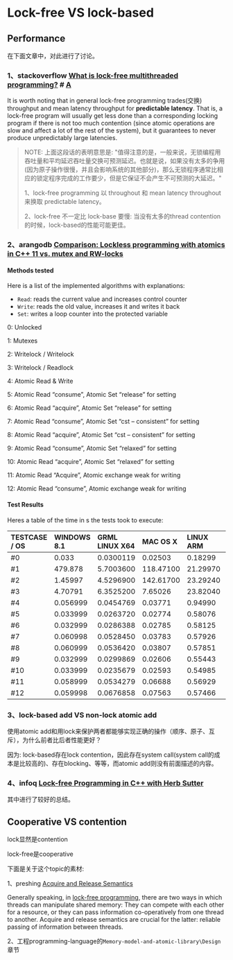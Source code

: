 

# Lock-free VS lock-based

## Performance

在下面文章中，对此进行了讨论。

### 1、stackoverflow [What is lock-free multithreaded programming?](https://stackoverflow.com/questions/14011849/what-is-lock-free-multithreaded-programming) # [A](https://stackoverflow.com/a/14011948) 

It is worth noting that in general lock-free programming trades(交换) throughput and mean latency throughput for **predictable latency**. That is, a lock-free program will usually get less done than a corresponding locking program if there is not too much contention (since atomic operations are slow and affect a lot of the rest of the system), but it guarantees to never produce unpredictably large latencies.

> NOTE: 上面这段话的表明意思是: "值得注意的是，一般来说，无锁编程用吞吐量和平均延迟吞吐量交换可预测延迟。也就是说，如果没有太多的争用(因为原子操作很慢，并且会影响系统的其他部分)，那么无锁程序通常比相应的锁定程序完成的工作要少，但是它保证不会产生不可预测的大延迟。"
>
> 1、lock-free programming 以 throughout 和 mean latency throughout 来换取 predictable latency。
>
> 2、lock-free 不一定比 lock-base 要慢: 当没有太多的thread contention的时候，lock-based的性能可能更佳。

### 2、arangodb [Comparison: Lockless programming with atomics in C++ 11 vs. mutex and RW-locks](https://www.arangodb.com/2015/02/comparing-atomic-mutex-rwlocks/)

#### Methods tested

Here is a list of the implemented algorithms with explanations:

- `Read`: reads the current value and increases control counter
- `Write`: reads the old value, increases it and writes it back
- `Set`: writes a loop counter into the protected variable

0: Unlocked

1: Mutexes

2: Writelock / Writelock

3: Writelock / Readlock

4: Atomic Read & Write

5: Atomic Read “consume”, Atomic Set “release” for setting

6: Atomic Read “acquire”, Atomic Set “release” for setting

7: Atomic Read “consume”, Atomic Set “cst – consistent” for setting

8: Atomic Read “acquire”, Atomic Set “cst – consistent” for setting

9: Atomic Read “consume”, Atomic Set “relaxed” for setting

10: Atomic Read “acquire”, Atomic Set “relaxed” for setting

11: Atomic Read “Acquire”, Atomic exchange weak for writing

12: Atomic Read “consume”, Atomic exchange weak for writing

#### Test Results

Heres a table of the time in s the tests took to execute:

| TESTCASE / OS | WINDOWS 8.1 | GRML LINUX X64 | MAC OS X  | LINUX ARM | LINUX X64 |
| :------------ | :---------- | :------------- | :-------- | :-------- | :-------- |
| #0            | 0.033       | 0.0300119      | 0.02503   | 0.18299   | 0.02895   |
| #1            | 479.878     | 5.7003600      | 118.47100 | 21.29970  | 4.47721   |
| #2            | 1.45997     | 4.5296900      | 142.61700 | 23.29240  | 4.72051   |
| #3            | 4.70791     | 6.3525200      | 7.65026   | 23.82040  | 7.87677   |
| #4            | 0.056999    | 0.0454769      | 0.03771   | 0.94990   | 0.035302  |
| #5            | 0.033999    | 0.0263720      | 0.02774   | 0.58076   | 0.017803  |
| #6            | 0.032999    | 0.0286388      | 0.02785   | 0.58125   | 0.017604  |
| #7            | 0.060998    | 0.0528450      | 0.03783   | 0.57926   | 0.033422  |
| #8            | 0.060999    | 0.0536420      | 0.03807   | 0.57851   | 0.033546  |
| #9            | 0.032999    | 0.0299869      | 0.02606   | 0.55443   | 0.017258  |
| #10           | 0.033999    | 0.0235679      | 0.02593   | 0.54985   | 0.017839  |
| #11           | 0.058999    | 0.0534279      | 0.06688   | 0.56929   | 0.030724  |
| #12           | 0.059998    | 0.0676858      | 0.07563   | 0.57466   | 0.036788  |



### 3、lock-based add VS non-lock atomic add

使用atomic add和用lock来保护两者都能够实现正确的操作（顺序、原子、互斥），为什么前者比后者性能更好？

因为: lock-based存在lock contention，因此存在system call(system call的成本是比较高的)、存在blocking、等等，而atomic add则没有前面描述的内容。

### 4、infoq [Lock-free Programming in C++ with Herb Sutter](https://www.infoq.com/news/2014/10/cpp-lock-free-programming/)

其中进行了较好的总结。

## Cooperative VS contention 

lock显然是contention 

lock-free是cooperative 

下面是关于这个topic的素材: 



1、preshing [Acquire and Release Semantics](https://preshing.com/20120913/acquire-and-release-semantics/)

Generally speaking, in [lock-free programming](http://preshing.com/20120612/an-introduction-to-lock-free-programming), there are two ways in which threads can manipulate shared memory: They can compete with each other for a resource, or they can pass information co-operatively from one thread to another. Acquire and release semantics are crucial for the latter: reliable passing of information between threads. 

2、工程programming-language的`Memory-model-and-atomic-library\Design`章节



